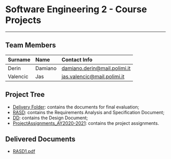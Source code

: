 # Software Engineering 2 - Course Projects
---

## Team Members

| Surname   | Name      | Contact Info                      |
|:----------|:----------|:----------------------------------|
| Derin     | Damiano   | damiano.derin@mail.polimi.it      |
| Valencic  | Jas       | jas.valencic@mail.polimi.it       |

## Project Tree

- [Delivery Folder](DeliveryFolder): contains the documents for final evaluation;
- [RASD](RASD): contains the Requirements Analysis and Specification Document;
- [DD](DD): contains the Design Document;
- [ProjectAssignments_AY2020-2021](ProjectAssignments_AY2020-2021): contains the project assignments.

## Delivered Documents

- [RASD1.pdf](DeliveryFolder/RASD1.pdf)
